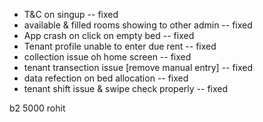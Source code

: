 - T&C on singup -- fixed
- available & filled rooms showing to other admin -- fixed
- App crash on click on empty bed  -- fixed
- Tenant profile unable to enter due rent -- fixed
- collection issue oh home screen -- fixed
- tenant transection issue [remove manual entry] -- fixed
- data refection on bed allocation -- fixed
- tenant shift issue & swipe check properly  -- fixed

b2 5000 rohit